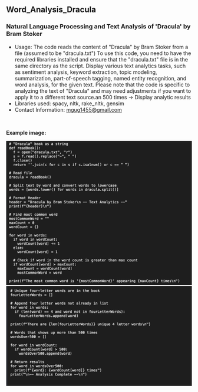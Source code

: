 ## Word_Analysis_Dracula

### Natural Language Processing and Text Analysis of 'Dracula' by Bram Stoker

- Usage: The code reads the content of "Dracula" by Bram Stoker from a file (assumed to be "dracula.txt")
To use this code, you need to have the required libraries installed and ensure that the "dracula.txt" file is in the same directory as the script.
Display various text analytics tasks, such as sentiment analysis, keyword extraction, topic modeling, summarization, part-of-speech tagging, named entity recognition, and word analysis, for the given text.
Please note that the code is specific to analyzing the text of "Dracula" and may need adjustments if you want to apply it to a different text source.an 500 times -> Display analytic results
- Libraries used: spacy, nltk, rake_nltk, gensim
- Contact Information: [mgug1455@gmail.com](mailto:mgug1455@gmail.com)
  
<br>

**Example image:**

![Dracula Text Analysis Example Screen 2](/assets/Dracula_Word_Analysis-Screen1.png)
![Dracula Text Analysis Example Screen 2](/assets/Dracula_Word_Analysis-Screen2.png)
